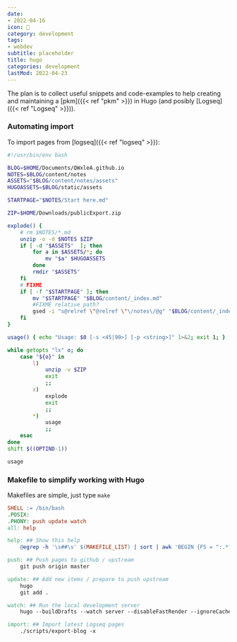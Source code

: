 ```yaml
---
date:
- 2022-04-16
icon: 📝
category: development
tags:
- webdev
subtitle: placeholder
title: hugo
categories: development
lastMod: 2022-04-23
---
```

The plan is to collect useful snippets and code-examples to help creating and maintaining a [pkm]({{< ref "pkm" >}}) in Hugo (and posibly [Logseq]({{< ref "Logseq" >}})).

### Automating import

To import pages from [logseq]({{< ref "logseq" >}}):

```bash
#!/usr/bin/env bash

BLOG=$HOME/Documents/QWxleA.github.io
NOTES=$BLOG/content/notes
ASSETS="$BLOG/content/notes/assets"
HUGOASSETS=$BLOG/static/assets

STARTPAGE="$NOTES/Start here.md"

ZIP=$HOME/Downloads/publicExport.zip

explode() {
    # rm $NOTES/*.md 
    unzip -o -d $NOTES $ZIP
    if [ -d "$ASSETS"  ]; then
        for a in $ASSETS/*; do 
            mv "$a" $HUGOASSETS
        done
        rmdir "$ASSETS"
    fi
    # FIXME
    if [ -f "$STARTPAGE" ]; then
        mv "$STARTPAGE" "$BLOG/content/_index.md"
        #FIXME relative path?
        gsed -i "s@relref \"@relref \"\/notes\/@g" "$BLOG/content/_index.md"
    fi
}

usage() { echo "Usage: $0 [-s <45|90>] [-p <string>]" 1>&2; exit 1; }

while getopts "lx" o; do
    case "${o}" in
        l)
            unzip -v $ZIP
            exit
            ;;
        x)
            explode
            exit
            ;;
        *)
            usage
            ;;
    esac
done
shift $((OPTIND-1))

usage
```

### Makefile to simplify working with Hugo

Makefiles are simple, just type `make`

```makefile
SHELL := /bin/bash
.POSIX:
.PHONY: push update watch
all: help

help: ## Show this help
	@egrep -h '\s##\s' $(MAKEFILE_LIST) | sort | awk 'BEGIN {FS = ":.*?## "}; {printf "\033[36m%-20s\033[0m %s\n", $$1, $$2}'

push: ## Push pages to github / upstream
	git push origin master

update: ## Add new items / prepare to push upstream
	hugo
	git add .

watch: ## Run the local development server
	hugo --buildDrafts --watch server --disableFastRender --ignoreCache

import: ## Import latest Logseq pages
	./scripts/export-blog -x
```
